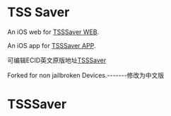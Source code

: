 # TSS Saver

An iOS web for [TSSSaver WEB](https://tsssaver.1conan.com/).

An iOS app for [TSSSaver APP](https://github.com/nullpixel/tsssaver/).

可编辑ECID英文原版地址[TSSSaver](https://github.com/MrBenFTW/tsssaver)

Forked for non jailbroken Devices.-------修改为中文版
# TSSSaver
